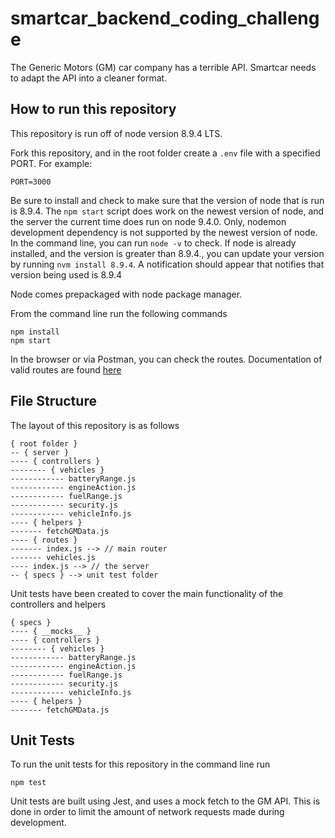 # smartcar_backend_coding_challenge
The Generic Motors (GM) car company has a terrible API. Smartcar needs to adapt the API into a cleaner format.

## How to run this repository
This repository is run off of node version 8.9.4 LTS.

Fork this repository, and in the root folder create a `.env` file
with a specified PORT. For example: 

```
PORT=3000
```

Be sure to install and check to make sure that the version of node that is 
run is 8.9.4. The `npm start` script does work on the newest version of node, and
the server the current time does run on node 9.4.0. Only, nodemon development
dependency is not supported by the newest version of node. In the command line,
you can run `node -v` to check.
If node is already installed, and the version is greater than 8.9.4.,
you can update your version by running `nvm install 8.9.4`. A 
notification should appear that notifies that version being used is 8.9.4

Node comes prepackaged with node package manager.

From the command line run the following commands
```
npm install
npm start
```

In the browser or via Postman, you can check the routes.  Documentation of 
valid routes are found [here](https://documenter.getpostman.com/view/2423531/smartcar_backend_challenge/7Lt6KwP)

## File Structure

The layout of this repository is as follows

```
{ root folder }
-- { server }
---- { controllers }
-------- { vehicles }
------------ batteryRange.js
------------ engineAction.js
------------ fuelRange.js
------------ security.js 
------------ vehicleInfo.js
---- { helpers }
------- fetchGMData.js
---- { routes }
------- index.js --> // main router
------- vehicles.js
---- index.js --> // the server
-- { specs } --> unit test folder

```

Unit tests have been created to cover the main functionality of the 
controllers and helpers 
```
{ specs }
---- { __mocks__ } 
---- { controllers }
-------- { vehicles }
------------ batteryRange.js
------------ engineAction.js
------------ fuelRange.js
------------ security.js 
------------ vehicleInfo.js
---- { helpers }
------- fetchGMData.js
```

## Unit Tests
To run the unit tests for this repository in the command line run
```
npm test
```
Unit tests are built using Jest, and uses a mock fetch to the GM API. This is done in order to limit
the amount of network requests made during development.

